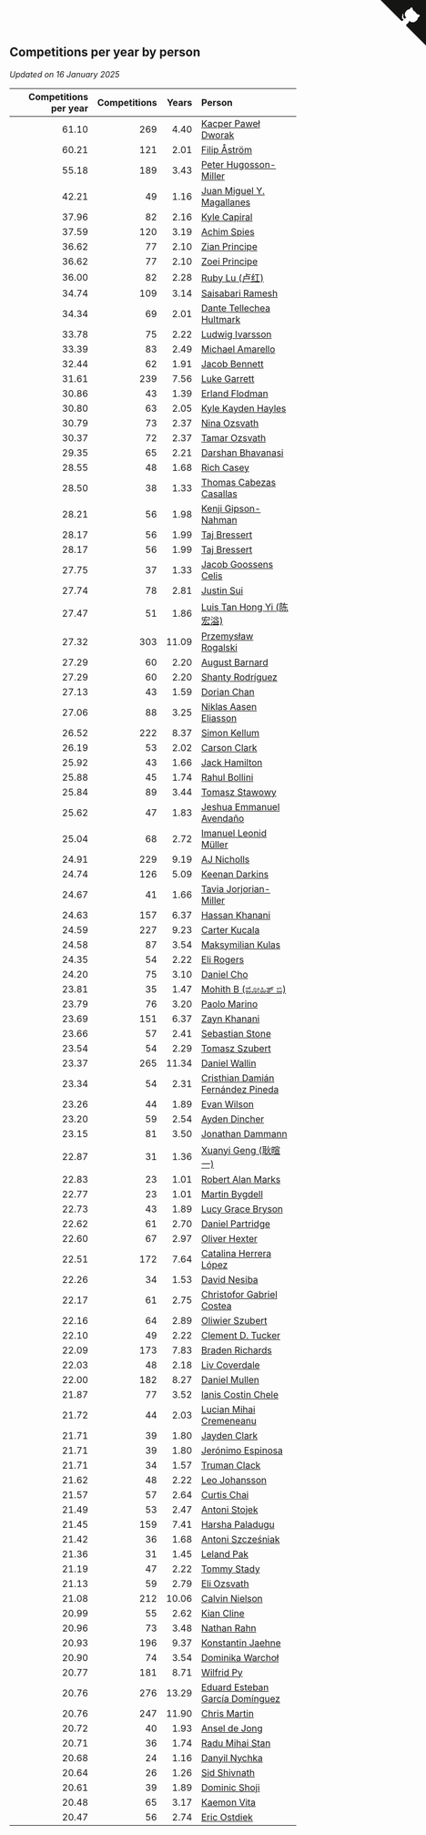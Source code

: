 ## Competitions per year by person

*Updated on 16 January 2025*

| Competitions per year | Competitions | Years | Person |
| ---: | ---: | ---: | :--- |
| 61.10 | 269 | 4.40 | [Kacper Paweł Dworak](https://www.worldcubeassociation.org/persons/2020DWOR01) |
| 60.21 | 121 | 2.01 | [Filip Åström](https://www.worldcubeassociation.org/persons/2023ASTR01) |
| 55.18 | 189 | 3.43 | [Peter Hugosson-Miller](https://www.worldcubeassociation.org/persons/2021HUGO01) |
| 42.21 | 49 | 1.16 | [Juan Miguel Y. Magallanes](https://www.worldcubeassociation.org/persons/2023MAGA09) |
| 37.96 | 82 | 2.16 | [Kyle Capiral](https://www.worldcubeassociation.org/persons/2022CAPI02) |
| 37.59 | 120 | 3.19 | [Achim Spies](https://www.worldcubeassociation.org/persons/2021SPIE01) |
| 36.62 | 77 | 2.10 | [Zian Principe](https://www.worldcubeassociation.org/persons/2022PRIN08) |
| 36.62 | 77 | 2.10 | [Zoei Principe](https://www.worldcubeassociation.org/persons/2022PRIN09) |
| 36.00 | 82 | 2.28 | [Ruby Lu (卢红)](https://www.worldcubeassociation.org/persons/2022LURU01) |
| 34.74 | 109 | 3.14 | [Saisabari Ramesh](https://www.worldcubeassociation.org/persons/2021RAME01) |
| 34.34 | 69 | 2.01 | [Dante Tellechea Hultmark](https://www.worldcubeassociation.org/persons/2023HULT01) |
| 33.78 | 75 | 2.22 | [Ludwig Ivarsson](https://www.worldcubeassociation.org/persons/2022IVAR01) |
| 33.39 | 83 | 2.49 | [Michael Amarello](https://www.worldcubeassociation.org/persons/2022AMAR09) |
| 32.44 | 62 | 1.91 | [Jacob Bennett](https://www.worldcubeassociation.org/persons/2023BENN04) |
| 31.61 | 239 | 7.56 | [Luke Garrett](https://www.worldcubeassociation.org/persons/2017GARR05) |
| 30.86 | 43 | 1.39 | [Erland Flodman](https://www.worldcubeassociation.org/persons/2023FLOD01) |
| 30.80 | 63 | 2.05 | [Kyle Kayden Hayles](https://www.worldcubeassociation.org/persons/2022HAYL02) |
| 30.79 | 73 | 2.37 | [Nina Ozsvath](https://www.worldcubeassociation.org/persons/2022OZSV03) |
| 30.37 | 72 | 2.37 | [Tamar Ozsvath](https://www.worldcubeassociation.org/persons/2022OZSV04) |
| 29.35 | 65 | 2.21 | [Darshan Bhavanasi](https://www.worldcubeassociation.org/persons/2022BHAV01) |
| 28.55 | 48 | 1.68 | [Rich Casey](https://www.worldcubeassociation.org/persons/2023CASE06) |
| 28.50 | 38 | 1.33 | [Thomas Cabezas Casallas](https://www.worldcubeassociation.org/persons/2023CASA08) |
| 28.21 | 56 | 1.98 | [Kenji Gipson-Nahman](https://www.worldcubeassociation.org/persons/2023GIPS01) |
| 28.17 | 56 | 1.99 | [Taj Bressert](https://www.worldcubeassociation.org/persons/2023BRES01) |
| 28.17 | 56 | 1.99 | [Taj Bressert](https://www.worldcubeassociation.org/persons/2023BRES01) |
| 27.75 | 37 | 1.33 | [Jacob Goossens Celis](https://www.worldcubeassociation.org/persons/2023CELI06) |
| 27.74 | 78 | 2.81 | [Justin Sui](https://www.worldcubeassociation.org/persons/2022SUIJ01) |
| 27.47 | 51 | 1.86 | [Luis Tan Hong Yi (陈宏溢)](https://www.worldcubeassociation.org/persons/2023YILU01) |
| 27.32 | 303 | 11.09 | [Przemysław Rogalski](https://www.worldcubeassociation.org/persons/2013ROGA02) |
| 27.29 | 60 | 2.20 | [August Barnard](https://www.worldcubeassociation.org/persons/2022BARN21) |
| 27.29 | 60 | 2.20 | [Shanty Rodríguez](https://www.worldcubeassociation.org/persons/2022CUBI01) |
| 27.13 | 43 | 1.59 | [Dorian Chan](https://www.worldcubeassociation.org/persons/2023DORI01) |
| 27.06 | 88 | 3.25 | [Niklas Aasen Eliasson](https://www.worldcubeassociation.org/persons/2021ELIA01) |
| 26.52 | 222 | 8.37 | [Simon Kellum](https://www.worldcubeassociation.org/persons/2016KELL12) |
| 26.19 | 53 | 2.02 | [Carson Clark](https://www.worldcubeassociation.org/persons/2023CLAR02) |
| 25.92 | 43 | 1.66 | [Jack Hamilton](https://www.worldcubeassociation.org/persons/2023HAMI08) |
| 25.88 | 45 | 1.74 | [Rahul Bollini](https://www.worldcubeassociation.org/persons/2023BOLL01) |
| 25.84 | 89 | 3.44 | [Tomasz Stawowy](https://www.worldcubeassociation.org/persons/2021STAW01) |
| 25.62 | 47 | 1.83 | [Jeshua Emmanuel Avendaño](https://www.worldcubeassociation.org/persons/2023AVEN01) |
| 25.04 | 68 | 2.72 | [Imanuel Leonid Müller](https://www.worldcubeassociation.org/persons/2022MULL02) |
| 24.91 | 229 | 9.19 | [AJ Nicholls](https://www.worldcubeassociation.org/persons/2015NICH04) |
| 24.74 | 126 | 5.09 | [Keenan Darkins](https://www.worldcubeassociation.org/persons/2019DARK02) |
| 24.67 | 41 | 1.66 | [Tavia Jorjorian-Miller](https://www.worldcubeassociation.org/persons/2023JORJ01) |
| 24.63 | 157 | 6.37 | [Hassan Khanani](https://www.worldcubeassociation.org/persons/2018KHAN26) |
| 24.59 | 227 | 9.23 | [Carter Kucala](https://www.worldcubeassociation.org/persons/2015KUCA01) |
| 24.58 | 87 | 3.54 | [Maksymilian Kulas](https://www.worldcubeassociation.org/persons/2021KULA02) |
| 24.35 | 54 | 2.22 | [Eli Rogers](https://www.worldcubeassociation.org/persons/2022ROGE05) |
| 24.20 | 75 | 3.10 | [Daniel Cho](https://www.worldcubeassociation.org/persons/2021CHOD01) |
| 23.81 | 35 | 1.47 | [Mohith B (ಮೋಹಿತ್ ಬಿ)](https://www.worldcubeassociation.org/persons/2023BMOH01) |
| 23.79 | 76 | 3.20 | [Paolo Marino](https://www.worldcubeassociation.org/persons/2021MARI04) |
| 23.69 | 151 | 6.37 | [Zayn Khanani](https://www.worldcubeassociation.org/persons/2018KHAN28) |
| 23.66 | 57 | 2.41 | [Sebastian Stone](https://www.worldcubeassociation.org/persons/2022STON09) |
| 23.54 | 54 | 2.29 | [Tomasz Szubert](https://www.worldcubeassociation.org/persons/2022SZUB02) |
| 23.37 | 265 | 11.34 | [Daniel Wallin](https://www.worldcubeassociation.org/persons/2013WALL03) |
| 23.34 | 54 | 2.31 | [Cristhian Damián Fernández Pineda](https://www.worldcubeassociation.org/persons/2022PINE05) |
| 23.26 | 44 | 1.89 | [Evan Wilson](https://www.worldcubeassociation.org/persons/2023WILS11) |
| 23.20 | 59 | 2.54 | [Ayden Dincher](https://www.worldcubeassociation.org/persons/2022DINC01) |
| 23.15 | 81 | 3.50 | [Jonathan Dammann](https://www.worldcubeassociation.org/persons/2021DAMM01) |
| 22.87 | 31 | 1.36 | [Xuanyi Geng (耿暄一)](https://www.worldcubeassociation.org/persons/2023GENG02) |
| 22.83 | 23 | 1.01 | [Robert Alan Marks](https://www.worldcubeassociation.org/persons/2024MARK03) |
| 22.77 | 23 | 1.01 | [Martin Bygdell](https://www.worldcubeassociation.org/persons/2024BYGD01) |
| 22.73 | 43 | 1.89 | [Lucy Grace Bryson](https://www.worldcubeassociation.org/persons/2023BRYS01) |
| 22.62 | 61 | 2.70 | [Daniel Partridge](https://www.worldcubeassociation.org/persons/2022PART02) |
| 22.60 | 67 | 2.97 | [Oliver Hexter](https://www.worldcubeassociation.org/persons/2022HEXT01) |
| 22.51 | 172 | 7.64 | [Catalina Herrera López](https://www.worldcubeassociation.org/persons/2017LOPE31) |
| 22.26 | 34 | 1.53 | [David Nesiba](https://www.worldcubeassociation.org/persons/2023NESI01) |
| 22.17 | 61 | 2.75 | [Christofor Gabriel Costea](https://www.worldcubeassociation.org/persons/2022COST03) |
| 22.16 | 64 | 2.89 | [Oliwier Szubert](https://www.worldcubeassociation.org/persons/2022SZUB01) |
| 22.10 | 49 | 2.22 | [Clement D. Tucker](https://www.worldcubeassociation.org/persons/2022TUCK09) |
| 22.09 | 173 | 7.83 | [Braden Richards](https://www.worldcubeassociation.org/persons/2017RICH02) |
| 22.03 | 48 | 2.18 | [Liv Coverdale](https://www.worldcubeassociation.org/persons/2022COVE02) |
| 22.00 | 182 | 8.27 | [Daniel Mullen](https://www.worldcubeassociation.org/persons/2016MULL04) |
| 21.87 | 77 | 3.52 | [Ianis Costin Chele](https://www.worldcubeassociation.org/persons/2021CHEL01) |
| 21.72 | 44 | 2.03 | [Lucian Mihai Cremeneanu](https://www.worldcubeassociation.org/persons/2023CREM01) |
| 21.71 | 39 | 1.80 | [Jayden Clark](https://www.worldcubeassociation.org/persons/2023CLAR13) |
| 21.71 | 39 | 1.80 | [Jerónimo Espinosa](https://www.worldcubeassociation.org/persons/2023ESPI07) |
| 21.71 | 34 | 1.57 | [Truman Clack](https://www.worldcubeassociation.org/persons/2023CLAC02) |
| 21.62 | 48 | 2.22 | [Leo Johansson](https://www.worldcubeassociation.org/persons/2022JOHA08) |
| 21.57 | 57 | 2.64 | [Curtis Chai](https://www.worldcubeassociation.org/persons/2022CHAI02) |
| 21.49 | 53 | 2.47 | [Antoni Stojek](https://www.worldcubeassociation.org/persons/2022STOJ03) |
| 21.45 | 159 | 7.41 | [Harsha Paladugu](https://www.worldcubeassociation.org/persons/2017PALA08) |
| 21.42 | 36 | 1.68 | [Antoni Szcześniak](https://www.worldcubeassociation.org/persons/2023SZCZ04) |
| 21.36 | 31 | 1.45 | [Leland Pak](https://www.worldcubeassociation.org/persons/2023PAKL02) |
| 21.19 | 47 | 2.22 | [Tommy Stady](https://www.worldcubeassociation.org/persons/2022STAD01) |
| 21.13 | 59 | 2.79 | [Eli Ozsvath](https://www.worldcubeassociation.org/persons/2022OZSV01) |
| 21.08 | 212 | 10.06 | [Calvin Nielson](https://www.worldcubeassociation.org/persons/2014NIEL03) |
| 20.99 | 55 | 2.62 | [Kian Cline](https://www.worldcubeassociation.org/persons/2022CLIN01) |
| 20.96 | 73 | 3.48 | [Nathan Rahn](https://www.worldcubeassociation.org/persons/2021RAHN01) |
| 20.93 | 196 | 9.37 | [Konstantin Jaehne](https://www.worldcubeassociation.org/persons/2015JAEH01) |
| 20.90 | 74 | 3.54 | [Dominika Warchoł](https://www.worldcubeassociation.org/persons/2021WARC01) |
| 20.77 | 181 | 8.71 | [Wilfrid Py](https://www.worldcubeassociation.org/persons/2016PYWI01) |
| 20.76 | 276 | 13.29 | [Eduard Esteban García Domínguez](https://www.worldcubeassociation.org/persons/2011EDUA01) |
| 20.76 | 247 | 11.90 | [Chris Martin](https://www.worldcubeassociation.org/persons/2013MART03) |
| 20.72 | 40 | 1.93 | [Ansel de Jong](https://www.worldcubeassociation.org/persons/2023JONG01) |
| 20.71 | 36 | 1.74 | [Radu Mihai Stan](https://www.worldcubeassociation.org/persons/2023STAN09) |
| 20.68 | 24 | 1.16 | [Danyil Nychka](https://www.worldcubeassociation.org/persons/2023NYCH01) |
| 20.64 | 26 | 1.26 | [Sid Shivnath](https://www.worldcubeassociation.org/persons/2023SHIV05) |
| 20.61 | 39 | 1.89 | [Dominic Shoji](https://www.worldcubeassociation.org/persons/2023SHOJ01) |
| 20.48 | 65 | 3.17 | [Kaemon Vita](https://www.worldcubeassociation.org/persons/2021VITA01) |
| 20.47 | 56 | 2.74 | [Eric Ostdiek](https://www.worldcubeassociation.org/persons/2022OSTD01) |


<a href="https://github.com/jonatanklosko/wca_statistics" class="github-corner" aria-label="View source on Github"><svg width="80" height="80" viewBox="0 0 250 250" style="fill:#151513; color:#fff; position: absolute; top: 0; border: 0; right: 0;" aria-hidden="true"><path d="M0,0 L115,115 L130,115 L142,142 L250,250 L250,0 Z"></path><path d="M128.3,109.0 C113.8,99.7 119.0,89.6 119.0,89.6 C122.0,82.7 120.5,78.6 120.5,78.6 C119.2,72.0 123.4,76.3 123.4,76.3 C127.3,80.9 125.5,87.3 125.5,87.3 C122.9,97.6 130.6,101.9 134.4,103.2" fill="currentColor" style="transform-origin: 130px 106px;" class="octo-arm"></path><path d="M115.0,115.0 C114.9,115.1 118.7,116.5 119.8,115.4 L133.7,101.6 C136.9,99.2 139.9,98.4 142.2,98.6 C133.8,88.0 127.5,74.4 143.8,58.0 C148.5,53.4 154.0,51.2 159.7,51.0 C160.3,49.4 163.2,43.6 171.4,40.1 C171.4,40.1 176.1,42.5 178.8,56.2 C183.1,58.6 187.2,61.8 190.9,65.4 C194.5,69.0 197.7,73.2 200.1,77.6 C213.8,80.2 216.3,84.9 216.3,84.9 C212.7,93.1 206.9,96.0 205.4,96.6 C205.1,102.4 203.0,107.8 198.3,112.5 C181.9,128.9 168.3,122.5 157.7,114.1 C157.9,116.9 156.7,120.9 152.7,124.9 L141.0,136.5 C139.8,137.7 141.6,141.9 141.8,141.8 Z" fill="currentColor" class="octo-body"></path></svg></a><style>.github-corner:hover .octo-arm{animation:octocat-wave 560ms ease-in-out}@keyframes octocat-wave{0%,100%{transform:rotate(0)}20%,60%{transform:rotate(-25deg)}40%,80%{transform:rotate(10deg)}}@media (max-width:500px){.github-corner:hover .octo-arm{animation:none}.github-corner .octo-arm{animation:octocat-wave 560ms ease-in-out}}</style>
